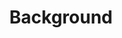 ---
templateKey: backgroundAd
category: ad
title: Background
image: /img/uncle-drew-2018-movie-poster.jpg
link: http://www.espn.com/
---